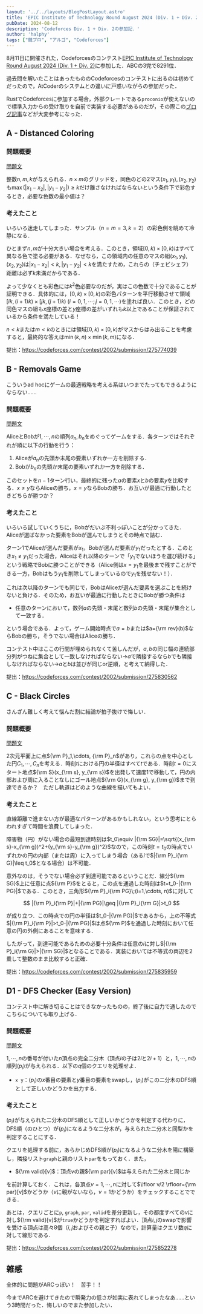 ```yaml
---
layout: '../../layouts/BlogPostLayout.astro'
title: 'EPIC Institute of Technology Round August 2024 (Div. 1 + Div. 2)に参加した'
pubDate: 2024-08-12
description: 'Codeforces Div. 1 + Div. 2の参加記．'
author: 'halphy'
tags: ["競プロ", "アルゴ", "Codeforces"]
---
```


8月11日に開催された，Codeforcesのコンテスト[EPIC Institute of Technology Round August 2024 (Div. 1 + Div. 2)](https://codeforces.com/contest/2002)に参加した．ABCの3完で8291位．

過去問を解いたことはあったもののCodeforcesのコンテストに出るのは初めてだったので，AtCoderのシステムとの違いに戸惑いながらの参加だった．

RustでCodeforcesに参加する場合，外部クレートである`proconio`が使えないので標準入力からの受け取りを自前で実装する必要があるのだが，その際この[ブログ記事](https://ngtkana.hatenablog.com/entry/2024/05/26/184605)などが大変参考になった．

## A - Distanced Coloring

### 問題概要
[問題文](https://codeforces.com/contest/2002/problem/A)

整数$n, m, k$が与えられる．$n\times m$のグリッドを，同色のどの2マス$(x_1, y_1), (x_2, y_2)$も$\max(|x_1-x_2|,|y_1-y_2|)\geq k$だけ離さなければならないという条件下で彩色するとき，必要な色数の最小値は？

### 考えたこと
いろいろ迷走してしまった．サンプル（$n=m=3, k=2$）の彩色例を眺めて冷静になる．

ひとまず$n, m$が十分大きい場合を考える．このとき，領域$[0, k)\times [0, k)$はすべて異なる色で塗る必要がある．なぜなら，この領域内の任意のマスの組$(x_1, y_1), (x_2, y_2)$は$|x_1-x_2|<k, |y_1-y_2|<k$を満たすため，これらの（チェビシェフ）距離は必ず$k$未満だからである．

よって少なくとも彩色には$k^2$色必要なのだが，実はこの色数で十分であることが証明できる．具体的には，$[0, k)\times [0, k)$の彩色パターンを平行移動させて領域$[ik, (i+1)k)\times [jk, (j+1)k)\;(i=0, 1,\cdots; j=0,1,\cdots)$を塗れば良い．このとき，どの同色マスの組も$x$座標の差と$y$座標の差がいずれも$k$以上であることが保証されているから条件を満たしている！

$n<k$または$m<k$のときには領域$[0, k)\times [0, k)$がマスからはみ出ることを考慮すると，最終的な答えは$\min(k, n)\times \min(k, m)$になる．

提出：https://codeforces.com/contest/2002/submission/275774039

## B - Removals Game

こういうad hocにゲームの最適戦略を考える系はいつまでたってもできるようにならない……

### 問題概要
[問題文](https://codeforces.com/contest/2002/problem/B)

AliceとBobが$1,\cdots, n$の順列$a_n, b_n$をめぐってゲームをする．各ターンではそれぞれが順に以下の行動を行う：

1. Aliceが$a_n$の先頭か末尾の要素いずれか一方を削除する．
1. Bobが$b_n$の先頭か末尾の要素いずれか一方を削除する．

このセットを$n-1$ターン行い，最終的に残った$a$の要素$x$と$b$の要素$y$を比較する．$x\neq y$ならAliceの勝ち，$x=y$ならBobの勝ち．お互いが最適に行動したときどちらが勝つか？

### 考えたこと
いろいろ試していくうちに，Bobがだいぶ不利っぽいことが分かってきた．Aliceが選ばなかった要素をBobが選んでしまうとその時点で詰む．

ターン$1$でAliceが選んだ要素が$x_1$，Bobが選んだ要素が$y_1$だったとする．このとき$x_1\neq y_1$だった場合，Aliceはそれ以降のターンで「$y_1$でないほうを選び続ける」という戦略でBobに勝つことができる（Alice側は$x=y_1$を最後まで残すことができる一方，Bobはもう$y_1$を削除してしまっているので$y_1$を残せない！）．

これは次以降のターンでも同じで，BobはAliceが選んだ要素を選ぶことを続けないと負ける．そのため，お互いが最適に行動したときにBobが勝つ条件は

- 任意のターンにおいて，数列$a$の先頭・末尾と数列$b$の先頭・末尾が集合として一致する．

という場合である．よって，ゲーム開始時点で$a=b$または$a={\rm rev}(b)$ならBobの勝ち，そうでない場合はAliceの勝ち．

コンテスト中はここの行間が埋められなくて苦しんだが，$a, b$の同じ幅の連続部分列がつねに集合として一致しなければならない→$a$で隣接するなら$b$でも隣接しなければならない→$a$と$b$は並びが同じor逆順，と考えて納得した．

提出：https://codeforces.com/contest/2002/submission/275830562

## C - Black Circles

さんざん難しく考えて悩んだ割に結論が拍子抜けで悔しい．

### 問題概要
[問題文](https://codeforces.com/contest/2002/problem/C)

2次元平面上に点${\rm P}_1,\cdots, {\rm P}_n$があり，これらの点を中心とした円$C_1,\cdots, C_n$を考える．時刻$t$における円の半径はすべて$t$である．時刻$t=0$にスタート地点${\rm S}(x_{\rm s}, y_{\rm s})$を出発して速度$1$で移動して，円の内部および周に入ることなしにゴール地点${\rm G}(x_{\rm g}, y_{\rm g})$まで到達できるか？　ただし軌道はどのような曲線を描いてもよい．

### 考えたこと
直線距離で進まない方が最適なパターンがあるかもしれない，という思考にとらわれすぎて時間を浪費してしまった．

障害物（円）がない場合の最短到達時刻は$t_0\equiv |{\rm SG}|=\sqrt{(x_{\rm s}-x_{\rm g})^2+(y_{\rm s}-y_{\rm g})^2}$なので，この時刻$t=t_0$の時点でいずれかの円の内部（または周）に入ってしまう場合（ある$i$で$|{\rm P}_i{\rm G}|\leq t_0$となる場合）は不可能．

意外なのは，そうでない場合必ず到達可能であるということだ．線分${\rm SG}$上に任意に点${\rm P}$をとると，この点を通過した時刻は$t=t_0-|{\rm PG}|$である．このとき，三角形${\rm P}_i{\rm PG}\;(i=1,\cdots, n)$に対して

$$
|{\rm P}_i{\rm P}|+|{\rm PG}|\geq |{\rm P}_i{\rm G}|>t_0
$$

が成り立つ．この時点での円の半径は$t_0-|{\rm PG}|$であるから，上の不等式$|{\rm P}_i{\rm P}|>t_0-|{\rm PG}|$は点${\rm P}$を通過した時刻において任意の円の外側にあることを意味する．

したがって，到達可能であるための必要十分条件は任意の$i$に対し$|{\rm P}_i{\rm G}|>|{\rm SG}|$となることである．実装においては不等式の両辺を2乗して整数のまま比較すると正確．

提出：https://codeforces.com/contest/2002/submission/275835959

## D1 - DFS Checker (Easy Version)

コンテスト中に解き切ることはできなかったものの，終了後に自力で通したのでこちらについても取り上げる．

### 問題概要

[問題文](https://codeforces.com/contest/2002/problem/D1)

$1,\cdots, n$の番号が付いた$n$頂点の完全二分木（頂点$i$の子は$2i$と$2i+1$）と，$1,\cdots, n$の順列$(p_i)$が与えられる．以下の$q$個のクエリを処理せよ．

- `x y`：$(p_i)$の$x$番目の要素と$y$番目の要素をswapし，$(p_i)$がこの二分木のDFS順として正しいかどうかを出力する．

### 考えたこと
$(p_i)$が与えられた二分木のDFS順として正しいかどうかを判定する代わりに，DFS順（のひとつ）が$(p_i)$になるような二分木が，与えられた二分木と同型かを判定することにする．

クエリを処理する前に，あらかじめDFS順が$(p_i)$になるような二分木を陽に構築し，隣接リスト`graph`と親のリスト`par`をもっておく．また，

- ${\rm valid}[v]$：頂点$v$の親${\rm par}[v]$は与えられた二分木と同じか

を前計算しておく．これは，各頂点$v=1,\cdots, n$に対して$\lfloor v/2 \rfloor={\rm par}[v]$かどうか（$v$に親がないなら，$v=1$かどうか）をチェックすることでできる．

あとは，クエリごとに`p`, `graph`, `par`, `valid`を差分更新し，その都度すべての$v$に対し${\rm valid}[v]$が`true`かどうかを判定すればよい．頂点$i, j$のswapで影響を受ける頂点は高々8個（$i, j$およびその親と子）なので，計算量はクエリ数$q$に対して線形である．

提出：https://codeforces.com/contest/2002/submission/275852278

## 雑感

全体的に問題がARCっぽい！　苦手！！

今までARCを避けてきたので瞬発力の低さが如実に表れてしまったなあ……という3時間だった．悔しいのでまた参加したい．
